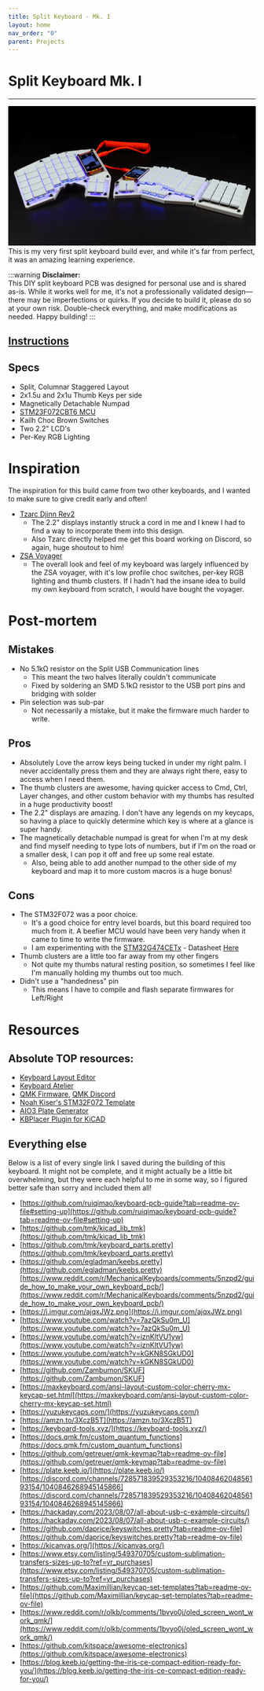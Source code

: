 ```yaml
---
title: Split Keyboard - Mk. 1
layout: home
nav_order: "0"
parent: Projects
---
```

# Split Keyboard Mk. I

----
<img src="./img/thumbnail-5.png" alt="hermod-thumbnail"/>
This is my very first split keyboard build ever, and while it's far from perfect, it was an amazing learning experience. 

:::warning
**Disclaimer:**  
This DIY split keyboard PCB was designed for personal use and is shared as-is. While it works well for me, it's not a professionally validated design—there may be imperfections or quirks. If you decide to build it, please do so at your own risk. Double-check everything, and make modifications as needed. Happy building!
:::

## [Instructions](<1 - Instructions.md>)
## Specs
- Split, Columnar Staggered Layout
- 2x1.5u and 2x1u Thumb Keys per side
- Magnetically Detachable Numpad
- [STM23F072CBT6 MCU](https://www.digikey.com/en/products/detail/stmicroelectronics/STM32F072CBT6/4815292)
- Kailh Choc Brown Switches
- Two 2.2" LCD's
- Per-Key RGB Lighting

# Inspiration

The inspiration for this build came from two other keyboards, and I wanted to make sure to give credit early and often!
- [Tzarc Djinn Rev2](https://github.com/tzarc/keyboards)
	- The 2.2" displays instantly struck a cord in me and I knew I had to find a way to incorporate them into this design.
	- Also Tzarc directly helped me get this board working on Discord, so again, huge shoutout to him!
- [ZSA Voyager](https://www.zsa.io/voyager)
	- The overall look and feel of my keyboard was largely influenced by the ZSA voyager, with it's low profile choc switches, per-key RGB lighting and thumb clusters. If I hadn't had the insane idea to build my own keyboard from scratch, I would have bought the voyager.

# Post-mortem

## Mistakes
- No 5.1kΩ resistor on the Split USB Communication lines
	- This meant the two halves literally couldn't communicate
	- Fixed by soldering an SMD 5.1kΩ resistor to the USB port pins and bridging with solder
- Pin selection was sub-par
	- Not necessarily a mistake, but it make the firmware much harder to write. 

## Pros
- Absolutely Love the arrow keys being tucked in under my right palm. I never accidentally press them and they are always right there, easy to access when I need them.
- The thumb clusters are awesome, having quicker access to Cmd, Ctrl, Layer changes, and other custom behavior with my thumbs has resulted in a huge productivity boost!
- The 2.2" displays are amazing. I don't have any legends on my keycaps, so having a place to quickly determine which key is where at a glance is super handy.
- The magnetically detachable numpad is great for when I'm at my desk and find myself needing to type lots of numbers, but if I'm on the road or a smaller desk, I can pop it off and free up some real estate. 
	- Also, being able to add another numpad to the other side of my keyboard and map it to more custom macros is a huge bonus!

## Cons
- The STM32F072 was a poor choice.
	- It's a good choice for entry level boards, but this board required too much from it. A beefier MCU would have been very handy when it came to time to write the firmware.
	- I am experimenting with the [STM32G474CETx](https://www.digikey.com/en/products/detail/stmicroelectronics/stm32g474cet6/10326773) - Datasheet [Here](https://www.st.com/resource/en/datasheet/stm32g474cb.pdf)
- Thumb clusters are a little too far away from my other fingers
	- Not quite my thumbs natural resting position, so sometimes I feel like I'm manually holding my thumbs out too much.
- Didn't use a "handedness" pin
	- This means I have to compile and flash separate firmwares for Left/Right

# Resources
## Absolute TOP resources:
- [Keyboard Layout Editor](https://www.keyboard-layout-editor.com/)
- [Keyboard Atelier](https://kbatelier.org/)
- [QMK Firmware](https://docs.qmk.fm/),  [QMK Discord](https://discord.com/invite/qmk)
- [Noah Kiser's STM32F072 Template](https://github.com/NCKiser/STM32F072_template)
- [AIO3 Plate Generator](https://kbplate.ai03.com/)
- [KBPlacer Plugin for KiCAD](https://github.com/adamws/kicad-kbplacer)

## Everything else
Below is a list of every single link I saved during the building of this keyboard. It might not be complete, and it might actually be a little bit overwhelming, but they were each helpful to me in some way, so I figured better safe than sorry and included them all!

- [https://github.com/ruiqimao/keyboard-pcb-guide?tab=readme-ov-file#setting-up](https://github.com/ruiqimao/keyboard-pcb-guide?tab=readme-ov-file#setting-up)
- [https://github.com/tmk/kicad_lib_tmk](https://github.com/tmk/kicad_lib_tmk)
- [https://github.com/tmk/keyboard_parts.pretty](https://github.com/tmk/keyboard_parts.pretty)
- [https://github.com/egladman/keebs.pretty](https://github.com/egladman/keebs.pretty)[https://www.reddit.com/r/MechanicalKeyboards/comments/5nzpd2/guide_how_to_make_your_own_keyboard_pcb/](https://www.reddit.com/r/MechanicalKeyboards/comments/5nzpd2/guide_how_to_make_your_own_keyboard_pcb/)
- [https://i.imgur.com/ajqxJWz.png](https://i.imgur.com/ajqxJWz.png)
- [https://www.youtube.com/watch?v=7azQkSu0m_U](https://www.youtube.com/watch?v=7azQkSu0m_U)
- [https://www.youtube.com/watch?v=iznKltVU1yw](https://www.youtube.com/watch?v=iznKltVU1yw)
- [https://www.youtube.com/watch?v=kGKN8SGkUD0](https://www.youtube.com/watch?v=kGKN8SGkUD0)
- [https://github.com/Zambumon/SKUF](https://github.com/Zambumon/SKUF)
- [https://maxkeyboard.com/ansi-layout-custom-color-cherry-mx-keycap-set.html](https://maxkeyboard.com/ansi-layout-custom-color-cherry-mx-keycap-set.html)
- [https://yuzukeycaps.com/](https://yuzukeycaps.com/)
- [https://amzn.to/3XczB5T](https://amzn.to/3XczB5T)
- [https://keyboard-tools.xyz/](https://keyboard-tools.xyz/)
- [https://docs.qmk.fm/custom_quantum_functions](https://docs.qmk.fm/custom_quantum_functions)
- [https://github.com/getreuer/qmk-keymap?tab=readme-ov-file](https://github.com/getreuer/qmk-keymap?tab=readme-ov-file)
- [https://plate.keeb.io/](https://plate.keeb.io/)[https://discord.com/channels/728571839529353216/1040846204856193154/1040846268945145866](https://discord.com/channels/728571839529353216/1040846204856193154/1040846268945145866)
- [https://hackaday.com/2023/08/07/all-about-usb-c-example-circuits/](https://hackaday.com/2023/08/07/all-about-usb-c-example-circuits/)
- [https://github.com/daprice/keyswitches.pretty?tab=readme-ov-file](https://github.com/daprice/keyswitches.pretty?tab=readme-ov-file)
- [https://kicanvas.org/](https://kicanvas.org/)
- [https://www.etsy.com/listing/549370705/custom-sublimation-transfers-sizes-up-to?ref=yr_purchases](https://www.etsy.com/listing/549370705/custom-sublimation-transfers-sizes-up-to?ref=yr_purchases)
- [https://github.com/Maximillian/keycap-set-templates?tab=readme-ov-file](https://github.com/Maximillian/keycap-set-templates?tab=readme-ov-file)
- [https://www.reddit.com/r/olkb/comments/1bvyo0j/oled_screen_wont_work_qmk/](https://www.reddit.com/r/olkb/comments/1bvyo0j/oled_screen_wont_work_qmk/)
- [https://github.com/kitspace/awesome-electronics](https://github.com/kitspace/awesome-electronics)
- [https://blog.keeb.io/getting-the-iris-ce-compact-edition-ready-for-you/](https://blog.keeb.io/getting-the-iris-ce-compact-edition-ready-for-you/)